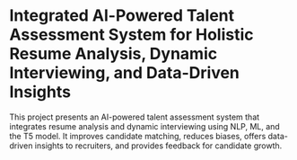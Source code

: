 # Integrated Al-Powered Talent Assessment System for Holistic Resume Analysis, Dynamic Interviewing, and Data-Driven Insights
This project presents an AI-powered talent assessment system that integrates resume analysis and dynamic interviewing using NLP, ML, and the T5 model. It improves candidate matching, reduces biases, offers data-driven insights to recruiters, and provides feedback for candidate growth.

